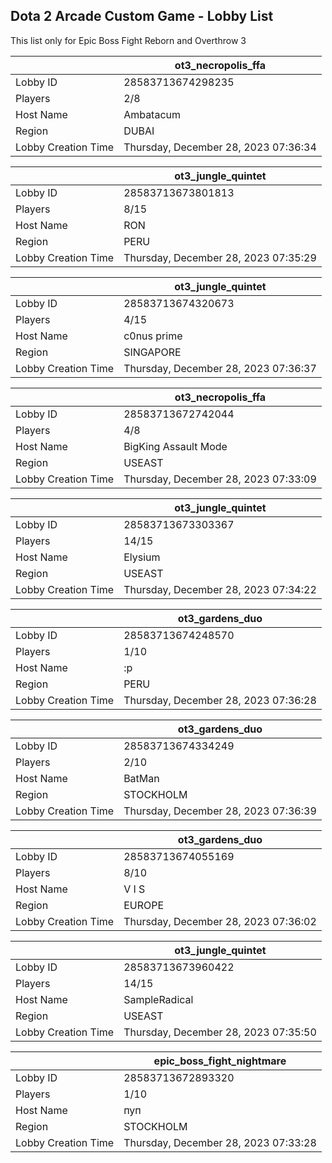 ## Dota 2 Arcade Custom Game - Lobby List

This list only for Epic Boss Fight Reborn and Overthrow 3

|  | ot3_necropolis_ffa |
| ------ | ------ |
| Lobby ID | 28583713674298235 |
| Players | 2/8 |
| Host Name | Ambatacum |
| Region | DUBAI |
| Lobby Creation Time | Thursday, December 28, 2023 07:36:34 |


|  | ot3_jungle_quintet |
| ------ | ------ |
| Lobby ID | 28583713673801813 |
| Players | 8/15 |
| Host Name | RON |
| Region | PERU |
| Lobby Creation Time | Thursday, December 28, 2023 07:35:29 |


|  | ot3_jungle_quintet |
| ------ | ------ |
| Lobby ID | 28583713674320673 |
| Players | 4/15 |
| Host Name | c0nus prime |
| Region | SINGAPORE |
| Lobby Creation Time | Thursday, December 28, 2023 07:36:37 |


|  | ot3_necropolis_ffa |
| ------ | ------ |
| Lobby ID | 28583713672742044 |
| Players | 4/8 |
| Host Name | BigKing Assault Mode |
| Region | USEAST |
| Lobby Creation Time | Thursday, December 28, 2023 07:33:09 |


|  | ot3_jungle_quintet |
| ------ | ------ |
| Lobby ID | 28583713673303367 |
| Players | 14/15 |
| Host Name | Elysium |
| Region | USEAST |
| Lobby Creation Time | Thursday, December 28, 2023 07:34:22 |


|  | ot3_gardens_duo |
| ------ | ------ |
| Lobby ID | 28583713674248570 |
| Players | 1/10 |
| Host Name | :p |
| Region | PERU |
| Lobby Creation Time | Thursday, December 28, 2023 07:36:28 |


|  | ot3_gardens_duo |
| ------ | ------ |
| Lobby ID | 28583713674334249 |
| Players | 2/10 |
| Host Name | BatMan |
| Region | STOCKHOLM |
| Lobby Creation Time | Thursday, December 28, 2023 07:36:39 |


|  | ot3_gardens_duo |
| ------ | ------ |
| Lobby ID | 28583713674055169 |
| Players | 8/10 |
| Host Name | V I S |
| Region | EUROPE |
| Lobby Creation Time | Thursday, December 28, 2023 07:36:02 |


|  | ot3_jungle_quintet |
| ------ | ------ |
| Lobby ID | 28583713673960422 |
| Players | 14/15 |
| Host Name | SampleRadical |
| Region | USEAST |
| Lobby Creation Time | Thursday, December 28, 2023 07:35:50 |


|  | epic_boss_fight_nightmare |
| ------ | ------ |
| Lobby ID | 28583713672893320 |
| Players | 1/10 |
| Host Name | пуп |
| Region | STOCKHOLM |
| Lobby Creation Time | Thursday, December 28, 2023 07:33:28 |


